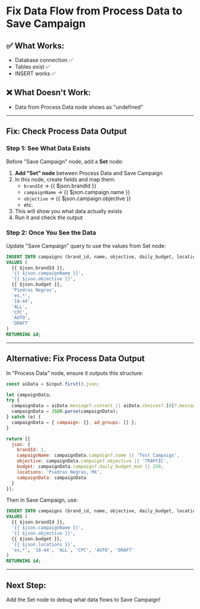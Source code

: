 # Fix Data Flow from Process Data to Save Campaign

## ✅ What Works:
- Database connection ✅
- Tables exist ✅  
- INSERT works ✅

## ❌ What Doesn't Work:
- Data from Process Data node shows as "undefined"

---

## Fix: Check Process Data Output

### Step 1: See What Data Exists

Before "Save Campaign" node, add a **Set** node:

1. **Add "Set" node** between Process Data and Save Campaign
2. In this node, create fields and map them:
   - `brandId` → {{ $json.brandId }}
   - `campaignName` → {{ $json.campaign.name }}
   - `objective` → {{ $json.campaign.objective }}
   - etc.
3. This will show you what data actually exists
4. Run it and check the output

### Step 2: Once You See the Data

Update "Save Campaign" query to use the values from Set node:

```sql
INSERT INTO campaigns (brand_id, name, objective, daily_budget, locations, languages, age_range, gender, optimization, bidding, status)
VALUES (
  {{ $json.brandId }},
  '{{ $json.campaignName }}',
  '{{ $json.objective }}',
  {{ $json.budget }},
  'Piedras Negras',
  'es,*',
  '18-44',
  'ALL',
  'CPC',
  'AUTO',
  'DRAFT'
)
RETURNING id;
```

---

## Alternative: Fix Process Data Output

In "Process Data" node, ensure it outputs this structure:

```javascript
const aiData = $input.first().json;

let campaignData;
try {
  campaignData = aiData.message?.content || aiData.choices?.[0]?.message?.content;
  campaignData = JSON.parse(campaignData);
} catch (e) {
  campaignData = { campaign: {}, ad_groups: [] };
}

return [{
  json: {
    brandId: 1,
    campaignName: campaignData.campaign?.name || 'Test Campaign',
    objective: campaignData.campaign?.objective || 'TRAFFIC',
    budget: campaignData.campaign?.daily_budget_mxn || 250,
    locations: 'Piedras Negras, MX',
    campaignData: campaignData
  }
}];
```

Then in Save Campaign, use:
```sql
INSERT INTO campaigns (brand_id, name, objective, daily_budget, locations, languages, age_range, gender, optimization, bidding, status)
VALUES (
  {{ $json.brandId }},
  '{{ $json.campaignName }}',
  '{{ $json.objective }}',
  {{ $json.budget }},
  '{{ $json.locations }}',
  'es,*', '18-44', 'ALL', 'CPC', 'AUTO', 'DRAFT'
)
RETURNING id;
```

---

## Next Step:
Add the Set node to debug what data flows to Save Campaign!

